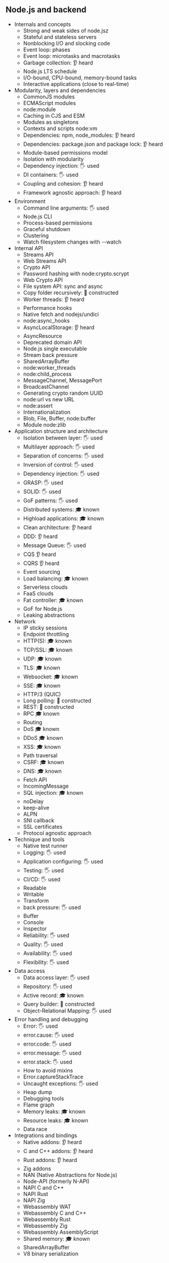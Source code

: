 ## Node.js and backend

- Internals and concepts
  - Strong and weak sides of node.jsz
  - Stateful and stateless servers
  - Nonblocking I/O and slocking code
  - Event loop: phases
  - Event loop: microtasks and macrotasks
  - Garbage collection: 👂 heard
  - Node.js LTS schedule
  - I/O-bound, CPU-bound, memory-bound tasks
  - Interactive applications (close to real-time)
- Modularity, layers and dependencies
  - CommonJS modules
  - ECMAScript modules
  - node:module
  - Caching in CJS and ESM
  - Modules as singletons
  - Contexts and scripts node:vm
  - Dependencies: npm, node_modules: 👂 heard
  - Dependencies: package.json and package lock: 👂 heard
  - Module-based permissions model
  - Isolation with modularity
  - Dependency injection: 🖐 used
  - DI containers: 🖐 used
  - Coupling and cohesion: 👂 heard
  - Framework agnostic approach: 👂 heard
- Environment
  - Command line arguments: 🖐 used
  - Node.js CLI
  - Process-based permissions
  - Graceful shutdown
  - Clustering
  - Watch filesystem changes with --watch
- Internal API
  - Streams API
  - Web Streams API
  - Crypto API
  - Password hashing with node:crypto.scrypt
  - Web Crypto API
  - File system API: sync and async
  - Copy folder recursively: 🚀 constructed
  - Worker threads: 👂 heard
  - Performance hooks
  - Native fetch and nodejs/undici
  - node:async_hooks
  - AsyncLocalStorage: 👂 heard
  - AsyncResource
  - Deprecated domain API
  - Node.js single executable
  - Stream back pressure
  - SharedArrayBuffer
  - node:worker_threads
  - node:child_process
  - MessageChannel, MessagePort
  - BroadcastChannel
  - Generating crypto random UUID
  - node:url vs new URL
  - node:assert
  - Internationalization
  - Blob, File, Buffer, node:buffer
  - Module node:zlib
- Application structure and architecture
  - Isolation between layer: 🖐 used
  - Multilayer approach: 🖐 used
  - Separation of concerns: 🖐 used
  - Inversion of control: 🖐 used
  - Dependency injection: 🖐 used
  - GRASP: 🖐 used
  - SOLID: 🖐 used
  - GoF patterns: 🖐 used
  - Distributed systems: 🎓 known
  - Highload applications: 🎓 known
  - Clean architecture: 👂 heard
  - DDD: 👂 heard
  - Message Queue: 🖐 used
  - CQS 👂 heard
  - CQRS 👂 heard
  - Event sourcing
  - Load balancing: 🎓 known
  - Serverless clouds
  - FaaS clouds
  - Fat controller: 🎓 known
  - GoF for Node.js
  - Leaking abstractions
- Network
  - IP sticky sessions
  - Endpoint throttling
  - HTTP(S): 🎓 known
  - TCP/SSL: 🎓 known
  - UDP: 🎓 known
  - TLS: 🎓 known
  - Websocket: 🎓 known
  - SSE: 🎓 known
  - HTTP/3 (QUIC)
  - Long polling: 🚀 constructed
  - REST: 🚀 constructed
  - RPC 🎓 known
  - Routing
  - DoS 🎓 known
  - DDoS 🎓 known
  - XSS: 🎓 known
  - Path traversal
  - CSRF: 🎓 known
  - DNS: 🎓 known
  - Fetch API
  - IncomingMessage
  - SQL injection: 🎓 known
  - noDelay
  - keep-alive
  - ALPN
  - SNI callback
  - SSL certificates
  - Protocol agnostic approach
- Technique and tools
  - Native test runner
  - Logging: 🖐 used
  - Application configuring: 🖐 used
  - Testing: 🖐 used
  - CI/CD: 🖐 used
  - Readable
  - Writable
  - Transform
  - back pressure: 🖐 used
  - Buffer
  - Console
  - Inspector
  - Reliability: 🖐 used
  - Quality: 🖐 used
  - Availability: 🖐 used
  - Flexibility: 🖐 used
- Data access
  - Data access layer: 🖐 used
  - Repository: 🖐 used
  - Active record: 🎓 known
  - Query builder: 🚀 constructed
  - Object-Relational Mapping: 🖐 used
- Error handling and debugging
  - Error: 🖐 used
  - error.cause: 🖐 used
  - error.code: 🖐 used
  - error.message: 🖐 used
  - error.stack: 🖐 used
  - How to avoid mixins
  - Error.captureStackTrace
  - Uncaught exceptions: 🖐 used
  - Heap dump
  - Debugging tools
  - Flame graph
  - Memory leaks: 🎓 known
  - Resource leaks: 🎓 known
  - Data race
- Integrations and bindings
  - Native addons: 👂 heard
  - C and C++ addons: 👂 heard
  - Rust addons: 👂 heard
  - Zig addons
  - NAN (Native Abstractions for Node.js)
  - Node-API (formerly N-API)
  - NAPI C and C++
  - NAPI Rust
  - NAPI Zig
  - Webassembly WAT
  - Webassembly C and C++
  - Webassembly Rust
  - Webassembly Zig
  - Webassembly AssemblyScript
  - Shared memory: 🎓 known
  - SharedArrayBuffer
  - V8 binary serialization
